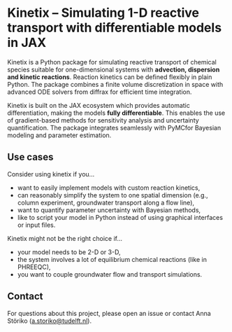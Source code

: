 # Kinetix – Simulating 1-D reactive transport with differentiable models in JAX

Kinetix is a Python package for simulating reactive transport of chemical species suitable for one-dimensional systems with **advection, dispersion and kinetic reactions**.
Reaction kinetics can be defined flexibly in plain Python.
The package combines a finite volume discretization in space with advanced ODE solvers from diffrax for efficient time integration.

Kinetix is built on the JAX ecosystem which provides automatic differentiation, making the models **fully differentiable**.
This enables the use of gradient-based methods for sensitivity analysis and uncertainty quantification. The package integrates seamlessly with PyMCfor Bayesian modeling and parameter estimation.

## Use cases

Consider using kinetix if you…

- want to easily implement models with custom reaction kinetics,
- can reasonably simplify the system to one spatial dimension (e.g., column experiment, groundwater transport along a flow line),
- want to quantify parameter uncertainty with Bayesian methods,
- like to script your model in Python instead of using graphical interfaces or input files.

Kinetix might not be the right choice if…

- your model needs to be 2-D or 3-D,
- the system involves a lot of equilibrium chemical reactions (like in PHREEQC),
- you want to couple groundwater flow and transport simulations.


## Contact

For questions about this project, please open an issue or contact Anna Störiko (a.storiko@tudelft.nl).

